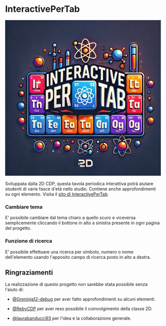 # InteractivePerTab

![logo_InteractivePerTab](src/assets/favicon.ico)


Sviluppata dalla 2D CDP, questa tavola periodica interattiva potrà aiutare studenti di varie fasce d'età nello studio. Contiene anche approfondimenti su ogni elemento.
Visita il [sito di InteractivePerTab](https://interactivepertab2.webnode.page).

### Cambiare tema

E' possibile cambiare dal tema chiaro a quello scuro e viceversa semplicemente cliccando il bottone in alto a sinistra presente in ogni pagina del progetto.

### Funzione di ricerca

E' possibile effettuare una ricerca per simbolo, numero o nome dell'elemento usando l'apposito campo di ricerca posto in alto a destra.

## Ringraziamenti

La realizzazione di questo progetto non sarebbe stata possibile senza l'aiuto di:

- [@Greninja12-debug](github.com/Greninja12-debug) per aver fatto approfondimenti su alcuni elementi.

- [@RebyCDP](github.com/RebyCDP) per aver reso possibile il coinvolgimento della classe 2D.

- [@laurabanducci93](github.com/laurabanducci93) per l'idea e la collaborazione generale.
